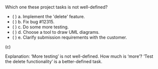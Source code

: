 <panel header="{{ icon_Q_A }} Which one is not a well-defined task?">
<question>

Which one these project tasks is not well-defined?

- ( ) a. Implement the 'delete' feature.
- ( ) b. Fix bug #12315.
- ( ) c. Do some more testing.
- ( ) d. Choose a tool to draw UML diagrams.
- ( ) e. Clarify submission requirements with the customer.

<div slot="answer">

(c)

Explanation: ‘More testing’ is not well-defined. How much is ‘more’? ‘Test the delete functionality’ is a better-defined task.

</div>
</question>
</panel>
